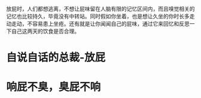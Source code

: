 放屁时，人们都想逃离，不想让屁味留在人脑有限的记忆区间内，而且嗅觉相关的记忆也比较持久，毕竟没有中转站。同时假如你坐着，也是想让久坐的你时长多走动走动，不容易患上坐疮。还有就是让你闻闻自己的屁味，通过它来回忆和反思一下自己这两天的饮食是否合理。

# 自说自话的总裁-放屁

# 响屁不臭，臭屁不响